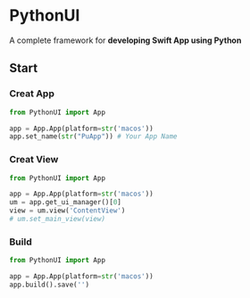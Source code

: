 # PythonUI
A complete framework for **developing Swift App using Python**

## Start

### Creat App

```python
from PythonUI import App

app = App.App(platform=str('macos'))
app.set_name(str("PuApp")) # Your App Name
```

### Creat View

```python
from PythonUI import App

app = App.App(platform=str('macos'))
um = app.get_ui_manager()[0]
view = um.view('ContentView')
# um.set_main_view(view)
```

### Build

```python
from PythonUI import App

app = App.App(platform=str('macos'))
app.build().save('')
```
